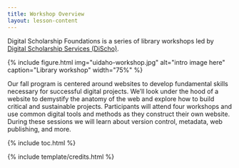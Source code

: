 ```yaml
---
title: Workshop Overview
layout: lesson-content
---
```


Digital Scholarship Foundations is a series of library workshops led by [Digital Scholarship Services (DiScho)](https://library.princeton.edu/services/digital-scholarship).

{% include figure.html img="uidaho-workshop.jpg" alt="intro image here" caption="Library workshop" width="75%" %}

Our fall program is centered around websites to develop fundamental skills necessary for successful digital projects. We’ll look under the hood of a website to demystify the anatomy of the web and explore how to build critical and sustainable projects. Participants will attend four workshops and use common digital tools and methods as they construct their own website. During these sessions we will learn about version control, metadata, web publishing, and more.

{% include toc.html %}

{% include template/credits.html %}
